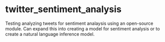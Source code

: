 # twitter_sentiment_analysis
Testing analyzing tweets for sentiment analaysis using an open-source module. Can expand this into creating a model for sentiment analysis or to create a natural language inference model.
